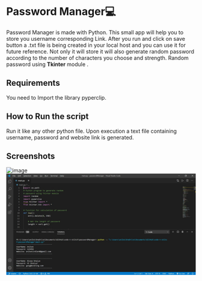 # Password Manager💻

Password Manager is made with Python. This small app will help you to store you username corresponding Link. After you run and click on save button a .txt file is being created in your local host and you can use it for future reference.
Not only it will store it will also generate random password according to the number of characters you choose and strength. Random password using **Tkinter** module .

## Requirements
You need to Import the library pyperclip.

## How to Run the script
Run it like any other python file. Upon execution a text file containing username, password and website link is generated.


## Screenshots
![image](https://user-images.githubusercontent.com/67703407/95109598-6d788c80-075a-11eb-9180-90e38ac85068.png)
![image](https://github.com/sumana2001/SGD/blob/master/codeSnippet.jpeg)


